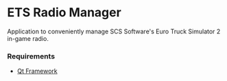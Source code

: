 # ETS Radio Manager #

Application to conveniently manage SCS Software's Euro Truck Simulator 2 in-game radio.

### Requirements ###

* [Qt Framework](http://qt-project.org/)